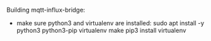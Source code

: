 Building mqtt-influx-bridge:

* make sure python3 and virtualenv are installed:
 sudo apt install -y python3 python3-pip virtualenv make 
 pip3 install virtualenv
